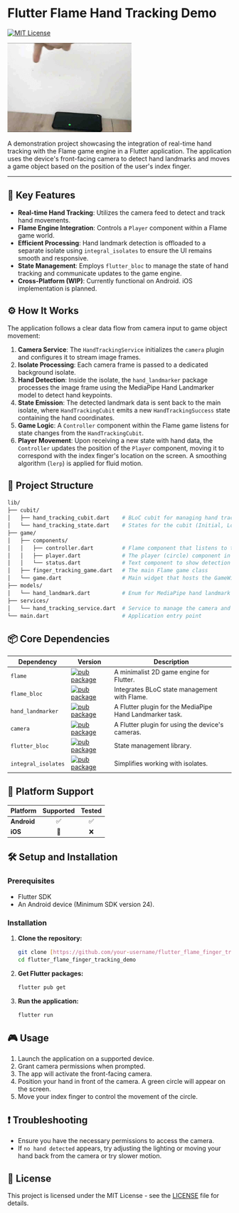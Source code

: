 # Flutter Flame Hand Tracking Demo

[![MIT License](https://img.shields.io/github/license/IoT-gamer/hand_landmarker)](https://opensource.org/license/MIT)

<img src="docs/assets/demo.gif" alt="drawing" height="200"/>

A demonstration project showcasing the integration of real-time hand tracking with the Flame game engine in a Flutter application. The application uses the device's front-facing camera to detect hand landmarks and moves a game object based on the position of the user's index finger.

---

## 🚀 Key Features

* **Real-time Hand Tracking**: Utilizes the camera feed to detect and track hand movements.
* **Flame Engine Integration**: Controls a `Player` component within a Flame game world.
* **Efficient Processing**: Hand landmark detection is offloaded to a separate isolate using `integral_isolates` to ensure the UI remains smooth and responsive.
* **State Management**: Employs `flutter_bloc` to manage the state of hand tracking and communicate updates to the game engine.
* **Cross-Platform (WIP)**: Currently functional on Android. iOS implementation is planned.

## ⚙️ How It Works

The application follows a clear data flow from camera input to game object movement:

1.  **Camera Service**: The `HandTrackingService` initializes the `camera` plugin and configures it to stream image frames.
2.  **Isolate Processing**: Each camera frame is passed to a dedicated background isolate.
3.  **Hand Detection**: Inside the isolate, the `hand_landmarker` package processes the image frame using the MediaPipe Hand Landmarker model to detect hand keypoints.
4.  **State Emission**: The detected landmark data is sent back to the main isolate, where `HandTrackingCubit` emits a new `HandTrackingSuccess` state containing the hand coordinates.
5.  **Game Logic**: A `Controller` component within the Flame game listens for state changes from the `HandTrackingCubit`.
6.  **Player Movement**: Upon receiving a new state with hand data, the `Controller` updates the position of the `Player` component, moving it to correspond with the index finger's location on the screen. A smoothing algorithm (`lerp`) is applied for fluid motion.

## 📂 Project Structure

```bash
lib/
├── cubit/
│   ├── hand_tracking_cubit.dart    # BLoC cubit for managing hand tracking state
│   └── hand_tracking_state.dart    # States for the cubit (Initial, Loading, Success, Failure)
├── game/
│   ├── components/
│   │   ├── controller.dart         # Flame component that listens to the BLoC and controls the player
│   │   ├── player.dart             # The player (circle) component in the game
│   │   └── status.dart             # Text component to show detection status
│   ├── finger_tracking_game.dart   # The main Flame game class
│   └── game.dart                   # Main widget that hosts the GameWidget
├── models/
│   └── hand_landmark.dart          # Enum for MediaPipe hand landmark points
├── services/
│   └── hand_tracking_service.dart  # Service to manage the camera and hand landmarker plugin in an isolate
└── main.dart                       # Application entry point
```

## 📦 Core Dependencies

| Dependency          | Version                                                                                             | Description                                                |
| ------------------- | --------------------------------------------------------------------------------------------------- | ---------------------------------------------------------- |
| `flame`             | [![pub package](https://img.shields.io/pub/v/flame.svg)](https://pub.dev/packages/flame)             | A minimalist 2D game engine for Flutter.                   |
| `flame_bloc`        | [![pub package](https://img.shields.io/pub/v/flame_bloc.svg)](https://pub.dev/packages/flame_bloc)   | Integrates BLoC state management with Flame.               |
| `hand_landmarker`   | [![pub package](https://img.shields.io/pub/v/hand_landmarker.svg)](https://pub.dev/packages/hand_landmarker) | A Flutter plugin for the MediaPipe Hand Landmarker task.   |
| `camera`            | [![pub package](https://img.shields.io/pub/v/camera.svg)](https://pub.dev/packages/camera)           | A Flutter plugin for using the device's cameras.           |
| `flutter_bloc`      | [![pub package](https://img.shields.io/pub/v/flutter_bloc.svg)](https://pub.dev/packages/flutter_bloc) | State management library.                                  |
| `integral_isolates` | [![pub package](https://img.shields.io/pub/v/integral_isolates.svg)](https://pub.dev/packages/integral_isolates) | Simplifies working with isolates.                          |

## 📱 Platform Support

| Platform | Supported | Tested |
| :------- | :-------: | :----: |
| **Android**| ✅        | ✅     |
| **iOS** | 🚧        | ❌     |

## 🛠️ Setup and Installation

### Prerequisites
* Flutter SDK
* An Android device (Minimum SDK version 24).

### Installation
1.  **Clone the repository:**
    ```bash
    git clone [https://github.com/your-username/flutter_flame_finger_tracking_demo.git](https://https://github.com/IoT-gamer/flutter_flame_finger_tracking_demo.git)
    cd flutter_flame_finger_tracking_demo
    ```

2.  **Get Flutter packages:**
    ```bash
    flutter pub get
    ```

3.  **Run the application:**
    ```bash
    flutter run
    ```

## 🎮 Usage

1.  Launch the application on a supported device.
2.  Grant camera permissions when prompted.
3.  The app will activate the front-facing camera.
4.  Position your hand in front of the camera. A green circle will appear on the screen.
5.  Move your index finger to control the movement of the circle.

## ❗ Troubleshooting
* Ensure you have the necessary permissions to access the camera.
* If `no hand detected` appears, try adjusting the lighting or moving your hand back from the camera or try slower motion.

## 📄 License

This project is licensed under the MIT License - see the [LICENSE](LICENSE) file for details.

